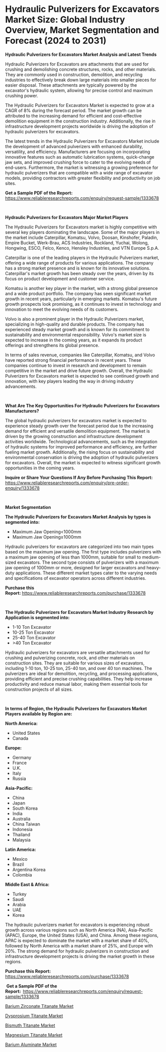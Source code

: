 <p><h1>Hydraulic Pulverizers for Excavators Market Size: Global Industry Overview, Market Segmentation and Forecast (2024 to 2031)</h1></p><p><strong>Hydraulic Pulverizers for Excavators Market Analysis and Latest Trends</strong></p>
<p><p>Hydraulic Pulverizers for Excavators are attachments that are used for crushing and demolishing concrete structures, rocks, and other materials. They are commonly used in construction, demolition, and recycling industries to effectively break down large materials into smaller pieces for easier disposal. These attachments are typically powered by the excavator's hydraulic system, allowing for precise control and maximum crushing power.</p><p>The Hydraulic Pulverizers for Excavators Market is expected to grow at a CAGR of 8% during the forecast period. The market growth can be attributed to the increasing demand for efficient and cost-effective demolition equipment in the construction industry. Additionally, the rise in infrastructure development projects worldwide is driving the adoption of hydraulic pulverizers for excavators.</p><p>The latest trends in the Hydraulic Pulverizers for Excavators Market include the development of advanced pulverizers with enhanced durability, versatility, and efficiency. Manufacturers are focusing on incorporating innovative features such as automatic lubrication systems, quick-change jaw sets, and improved crushing force to cater to the evolving needs of end-users. Furthermore, the market is witnessing a growing preference for hydraulic pulverizers that are compatible with a wide range of excavator models, providing contractors with greater flexibility and productivity on job sites.</p></p>
<p><strong>Get a Sample PDF of the Report:&nbsp;</strong> <a href="https://www.reliableresearchreports.com/enquiry/request-sample/1333678">https://www.reliableresearchreports.com/enquiry/request-sample/1333678</a></p>
<p>&nbsp;</p>
<p><strong>Hydraulic Pulverizers for Excavators Major Market Players</strong></p>
<p><p>The Hydraulic Pulverizers for Excavators market is highly competitive with several key players dominating the landscape. Some of the major players in the market include Caterpillar, Komatsu, Volvo, Doosan, Kinshofer, Paladin, Empire Bucket, Werk-Brau, ACS Industries, Rockland, Yuchai, Wolong, Hongwing, ESCO, Felco, Kenco, Hensley Industries, and VTN Europe S.p.A.</p><p>Caterpillar is one of the leading players in the Hydraulic Pulverizers market, offering a wide range of products for various applications. The company has a strong market presence and is known for its innovative solutions. Caterpillar's market growth has been steady over the years, driven by its focus on product development and customer service. </p><p>Komatsu is another key player in the market, with a strong global presence and a wide product portfolio. The company has seen significant market growth in recent years, particularly in emerging markets. Komatsu's future growth prospects look promising, as it continues to invest in technology and innovation to meet the evolving needs of its customers.</p><p>Volvo is also a prominent player in the Hydraulic Pulverizers market, specializing in high-quality and durable products. The company has experienced steady market growth and is known for its commitment to sustainability and environmental responsibility. Volvo's market size is expected to increase in the coming years, as it expands its product offerings and strengthens its global presence.</p><p>In terms of sales revenue, companies like Caterpillar, Komatsu, and Volvo have reported strong financial performance in recent years. These companies continue to invest in research and development to remain competitive in the market and drive future growth. Overall, the Hydraulic Pulverizers for Excavators market is expected to see continued growth and innovation, with key players leading the way in driving industry advancements.</p></p>
<p>&nbsp;</p>
<p><strong>What Are The Key Opportunities For Hydraulic Pulverizers for Excavators Manufacturers?</strong></p>
<p><p>The global hydraulic pulverizers for excavators market is expected to experience steady growth over the forecast period due to the increasing demand for efficient and versatile demolition equipment. The market is driven by the growing construction and infrastructure development activities worldwide. Technological advancements, such as the integration of hydraulic systems for improved performance and efficiency, are further fueling market growth. Additionally, the rising focus on sustainability and environmental conservation is driving the adoption of hydraulic pulverizers for excavators. Overall, the market is expected to witness significant growth opportunities in the coming years.</p></p>
<p><strong>Inquire or Share Your Questions If Any Before Purchasing This Report:</strong> <a href="https://www.reliableresearchreports.com/enquiry/pre-order-enquiry/1333678">https://www.reliableresearchreports.com/enquiry/pre-order-enquiry/1333678</a></p>
<p>&nbsp;</p>
<p><strong>Market Segmentation</strong></p>
<p><strong>The Hydraulic Pulverizers for Excavators Market Analysis by types is segmented into:</strong></p>
<p><ul><li>Maximum Jaw Opening<1000mm</li><li>Maximum Jaw Opening≥1000mm</li></ul></p>
<p><p>Hydraulic pulverizers for excavators are categorized into two main types based on the maximum jaw opening. The first type includes pulverizers with a maximum jaw opening of less than 1000mm, suitable for small to medium-sized excavators. The second type consists of pulverizers with a maximum jaw opening of 1000mm or more, designed for larger excavators and heavy-duty applications. These different market types cater to the varying needs and specifications of excavator operators across different industries.</p></p>
<p><strong>Purchase this Report:&nbsp;</strong><a href="https://www.reliableresearchreports.com/purchase/1333678">https://www.reliableresearchreports.com/purchase/1333678</a></p>
<p>&nbsp;</p>
<p><strong>The Hydraulic Pulverizers for Excavators Market Industry Research by Application is segmented into:</strong></p>
<p><ul><li>1-10 Ton Excavator</li><li>10-25 Ton Excavator</li><li>25-40 Ton Excavator</li><li>>40 Ton Excavator</li></ul></p>
<p><p>Hydraulic pulverizers for excavators are versatile attachments used for crushing and pulverizing concrete, rock, and other materials on construction sites. They are suitable for various sizes of excavators, including 1-10 ton, 10-25 ton, 25-40 ton, and over 40 ton machines. The pulverizers are ideal for demolition, recycling, and processing applications, providing efficient and precise crushing capabilities. They help increase productivity and reduce manual labor, making them essential tools for construction projects of all sizes.</p></p>
<p>&nbsp;</p>
<p><strong>In terms of Region, the Hydraulic Pulverizers for Excavators Market Players available by Region are:</strong></p>
<p>
    <p> <strong> North America: </strong>
        <ul>
            <li>United States</li>
            <li>Canada</li>
        </ul>
        </p> 
    <p> <strong> Europe: </strong>
        <ul>
            <li>Germany</li>
            <li>France</li>
            <li>U.K.</li>
            <li>Italy</li>
            <li>Russia</li>
        </ul>
        </p> 
    <p> <strong> Asia-Pacific: </strong>
        <ul>
            <li>China</li>
            <li>Japan</li>
            <li>South Korea</li>
            <li>India</li>
            <li>Australia</li>
            <li>China Taiwan</li>
            <li>Indonesia</li>
            <li>Thailand</li>
            <li>Malaysia</li>
        </ul>
        </p> 
    <p> <strong> Latin America: </strong>
        <ul>
            <li>Mexico</li>
            <li>Brazil</li>
            <li>Argentina Korea</li>
            <li>Colombia</li>
        </ul>
        </p> 
    <p> <strong> Middle East & Africa: </strong>
        <ul>
            <li>Turkey</li>
            <li>Saudi</li>
            <li>Arabia</li>
            <li>UAE</li>
            <li>Korea</li>
        </ul>
    </p>
    </p>
<p><p>The hydraulic pulverizers market for excavators is experiencing robust growth across various regions such as North America (NA), Asia-Pacific (APAC), Europe, the United States (USA), and China. Among these regions, APAC is expected to dominate the market with a market share of 40%, followed by North America with a market share of 25%, and Europe with 20%. The strong demand for hydraulic pulverizers in construction and infrastructure development projects is driving the market growth in these regions.</p></p>
<p><strong>Purchase this Report: </strong><a href="https://www.reliableresearchreports.com/purchase/1333678">https://www.reliableresearchreports.com/purchase/1333678</a></p>
<p>&nbsp;<strong>Get a Sample PDF of the Report:&nbsp;&nbsp;</strong><a href="https://www.reliableresearchreports.com/enquiry/request-sample/1333678">https://www.reliableresearchreports.com/enquiry/request-sample/1333678</a></p>
<p><strong></strong></p>
<p><p><a href="https://medium.com/@alenamorar/barium-zirconate-titanate-market-exploring-market-share-market-trends-and-future-growth-81efd2aa9ba9">Barium Zirconate Titanate Market</a></p><p><a href="https://medium.com/@alenamorar/dysprosium-titanate-market-trends-and-market-analysis-forecasted-for-period-2024-2031-85266d1ef1fb">Dysprosium Titanate Market</a></p><p><a href="https://medium.com/@alenamorar/bismuth-titanate-market-size-cagr-trends-2024-2030-183b2314a5f6">Bismuth Titanate Market</a></p><p><a href="https://medium.com/@alenamorar/magnesium-titanate-market-size-cagr-trends-2024-2030-3bd5367c88e9">Magnesium Titanate Market</a></p><p><a href="https://medium.com/@alenamorar/barium-aluminate-market-outlook-industry-overview-and-forecast-2024-to-2031-f5f9c59e53fc">Barium Aluminate Market</a></p></p>